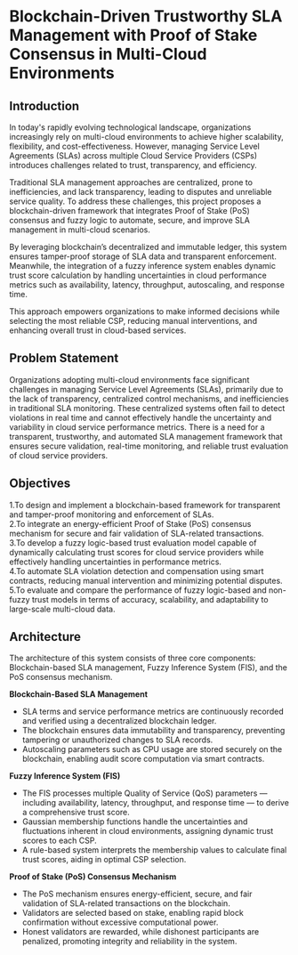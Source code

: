 # Blockchain-Driven Trustworthy SLA Management with Proof of Stake Consensus in Multi-Cloud Environments

## **Introduction**
In today's rapidly evolving technological landscape, organizations increasingly rely on multi-cloud environments to achieve higher scalability, flexibility, and cost-effectiveness. However, managing Service Level Agreements (SLAs) across multiple Cloud Service Providers (CSPs) introduces challenges related to trust, transparency, and efficiency.

Traditional SLA management approaches are centralized, prone to inefficiencies, and lack transparency, leading to disputes and unreliable service quality. To address these challenges, this project proposes a blockchain-driven framework that integrates Proof of Stake (PoS) consensus and fuzzy logic to automate, secure, and improve SLA management in multi-cloud scenarios.

By leveraging blockchain’s decentralized and immutable ledger, this system ensures tamper-proof storage of SLA data and transparent enforcement. Meanwhile, the integration of a fuzzy inference system enables dynamic trust score calculation by handling uncertainties in cloud performance metrics such as availability, latency, throughput, autoscaling, and response time.

This approach empowers organizations to make informed decisions while selecting the most reliable CSP, reducing manual interventions, and enhancing overall trust in cloud-based services.

## **Problem Statement**
Organizations adopting multi-cloud environments face significant challenges in managing Service Level Agreements (SLAs), primarily due to the lack of transparency, centralized control mechanisms, and inefficiencies in traditional SLA monitoring. These centralized systems often fail to detect violations in real time and cannot effectively handle the uncertainty and variability in cloud service performance metrics. There is a need for a transparent, trustworthy, and automated SLA management framework that ensures secure validation, real-time monitoring, and reliable trust evaluation of cloud service providers.

## **Objectives**
1.To design and implement a blockchain-based framework for transparent and tamper-proof monitoring and enforcement of SLAs.  
2.To integrate an energy-efficient Proof of Stake (PoS) consensus mechanism for secure and fair validation of SLA-related transactions.  
3.To develop a fuzzy logic-based trust evaluation model capable of dynamically calculating trust scores for cloud service providers while effectively handling uncertainties in performance metrics.  
4.To automate SLA violation detection and compensation using smart contracts, reducing manual intervention and minimizing potential disputes.  
5.To evaluate and compare the performance of fuzzy logic-based and non-fuzzy trust models in terms of accuracy, scalability, and adaptability to large-scale multi-cloud data.  

## **Architecture**

The architecture of this system consists of three core components: Blockchain-based SLA management, Fuzzy Inference System (FIS), and the PoS consensus mechanism.  

**Blockchain-Based SLA Management**  
- SLA terms and service performance metrics are continuously recorded and verified using a decentralized blockchain ledger.  
- The blockchain ensures data immutability and transparency, preventing tampering or unauthorized changes to SLA records.  
- Autoscaling parameters such as CPU usage are stored securely on the blockchain, enabling audit score computation via smart contracts.

**Fuzzy Inference System (FIS)**  
- The FIS processes multiple Quality of Service (QoS) parameters — including availability, latency, throughput, and response time — to derive a comprehensive trust score.  
- Gaussian membership functions handle the uncertainties and fluctuations inherent in cloud environments, assigning dynamic trust scores to each CSP.  
- A rule-based system interprets the membership values to calculate final trust scores, aiding in optimal CSP selection.
  
**Proof of Stake (PoS) Consensus Mechanism**
- The PoS mechanism ensures energy-efficient, secure, and fair validation of SLA-related transactions on the blockchain.  
- Validators are selected based on stake, enabling rapid block confirmation without excessive computational power.  
- Honest validators are rewarded, while dishonest participants are penalized, promoting integrity and reliability in the system.  

